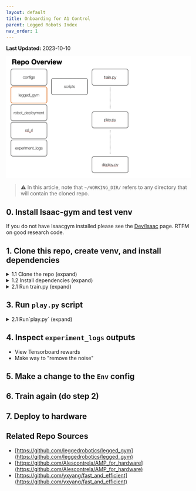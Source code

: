 ```yaml
---
layout: default
title: Onboarding for A1 Control
parent: Legged Robots Index
nav_order: 1
---
```

**Last Updated:** 2023-10-10  

![overview](/assets/imgs/a1_repo/repo_overview.png?raw=true)

> ⚠️ In this article, note that `~/WORKING_DIR/` refers to any directory that will contain the cloned repo.

## 0. Install Isaac-gym and test venv

If you do not have Isaacgym installed please see the [Dev/Isaac](../Development/Isaac#isaac-gym) page.
RTFM on good research code.

## 1.  Clone this repo, create venv, and install dependencies


<details markdown="block">
<summary> 1.1 Clone the repo (expand) </summary>
```bash
cd ~/WORKING_DIR/
git clone https://github.com/UWRobotLearning/ground_control_base
```
</details>


<details markdown="block">
<summary> 1.2 Install dependencies (expand) </summary>
```bash
conda create -n a1 python==3.8
conda activate a1
conda install pytorch torchvision torchaudio pytorch-cuda=11.8 -c pytorch -c nvidia

cd ground_control_base
pip install -e .
```
</details>

> ⚠️️ Need to add these dependencies (or remove them totally)
- noise
- scikit-learn
- tqdm

> Briefly list why the dependencies exist


## 2. Run `train.py` script

This runs the base training loop with sane defaults. It utilizes [hydra](https://hydra.cc/docs/intro/) for:
1. More powerful config interpolation / composition
2. Parallelized experiment dispatch
3. Plug-in to hyperparam search like [Optuna](https://optuna.org/#key_features), [Ax](https://ax.dev/docs/why-ax.html), [Nevergrad](https://facebookresearch.github.io/nevergrad/)...

Note that this code can be run without hydra, and it is helpful to note that clean code creates a clear barrier between "config-logic" and envs / learning machinery. This maintains a clear decoupling which allows your contributions to be _evergreen_ rather than _ad-hoc_.

> See [Config Management](./config_management) for a more detailed discussion of this concept.

<details markdown="block">
<summary> 2.0 Examine the train_nohydra.py (expand) </summary>
```bash
vim train_nohydra.py
```
This will produce outputs in `experiment_logs` which contain:
> Insert image of 

</details>

<details markdown="block">
<summary> 2.1 Run train.py (expand) </summary>
```bash
cd ~/WORKING_DIR
python ground_control/leggedgym/scripts/train.py
```
This will produce outputs in `experiment_logs` which contain:
> Insert image here 

</details>

## 3. Run `play.py` script

<details markdown="block">
<summary> 2.1 Run`play.py` (expand) </summary>
```bash
cd ~/WORKING_DIR
python ground_control/leggedgym/scripts/play.py
```
This will produce outputs in `experiment_logs` which contain:
> Insert image here 

</details>

## 4. Inspect `experiment_logs` outputs
- View Tensorboard rewards
- Make way to "remove the noise"

## 5. Make a change to the `Env` config

## 6. Train again (do step 2)

## 7. Deploy to hardware


## Related Repo Sources
- [https://github.com/leggedrobotics/legged_gym](https://github.com/leggedrobotics/legged_gym)
- [https://github.com/Alescontrela/AMP_for_hardware](https://github.com/Alescontrela/AMP_for_hardware)
- [https://github.com/yxyang/fast_and_efficient](https://github.com/yxyang/fast_and_efficient)


